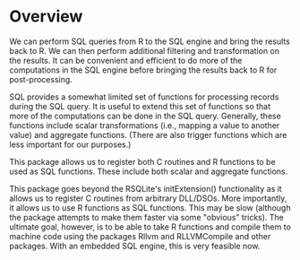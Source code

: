 # Overview
We can perform SQL queries from R to the SQL engine and bring the results back to R.
We can then perform additional filtering and transformation on the results. 
It can be convenient and efficient to do more of the computations in the SQL engine
before bringing the results back to R for post-processing.

SQL provides a somewhat limited set of functions for processing records during the SQL query.
It is useful to extend this set of functions so that more of the computations can be done in the
SQL query. Generally, these functions include scalar transformations (i.e., mapping a value to another value)
and aggregate functions.  (There are also trigger functions which are less important for our purposes.)

This package allows us to register both C routines and R functions to be used as SQL functions.
These include both scalar and aggregate functions.

This package goes beyond the RSQLite's initExtension() functionality
as it allows us to register C routines from arbitrary DLL/DSOs. More
importantly, it allows us to use R functions as SQL functions.  This
may be slow (although the package attempts to make them faster via
some "obvious" tricks).  The ultimate goal, however, is to be able to
take R functions and compile them to machine code using the packages
Rllvm and RLLVMCompile and other packages.  With an embedded SQL
engine, this is very feasible now.